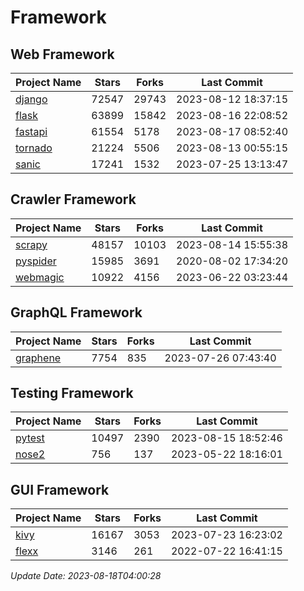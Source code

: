 # Framework

## Web Framework
| Project Name | Stars | Forks | Last Commit |
| ------------ | ----- | ----- | ----------- |
| [django](https://github.com/django/django) | 72547 | 29743 | 2023-08-12 18:37:15 |
| [flask](https://github.com/pallets/flask) | 63899 | 15842 | 2023-08-16 22:08:52 |
| [fastapi](https://github.com/tiangolo/fastapi) | 61554 | 5178 | 2023-08-17 08:52:40 |
| [tornado](https://github.com/tornadoweb/tornado) | 21224 | 5506 | 2023-08-13 00:55:15 |
| [sanic](https://github.com/sanic-org/sanic) | 17241 | 1532 | 2023-07-25 13:13:47 |

## Crawler Framework
| Project Name | Stars | Forks | Last Commit |
| ------------ | ----- | ----- | ----------- |
| [scrapy](https://github.com/scrapy/scrapy) | 48157 | 10103 | 2023-08-14 15:55:38 |
| [pyspider](https://github.com/binux/pyspider) | 15985 | 3691 | 2020-08-02 17:34:20 |
| [webmagic](https://github.com/code4craft/webmagic) | 10922 | 4156 | 2023-06-22 03:23:44 |

## GraphQL Framework
| Project Name | Stars | Forks | Last Commit |
| ------------ | ----- | ----- | ----------- |
| [graphene](https://github.com/graphql-python/graphene) | 7754 | 835 | 2023-07-26 07:43:40 |

## Testing Framework
| Project Name | Stars | Forks | Last Commit |
| ------------ | ----- | ----- | ----------- |
| [pytest](https://github.com/pytest-dev/pytest) | 10497 | 2390 | 2023-08-15 18:52:46 |
| [nose2](https://github.com/nose-devs/nose2) | 756 | 137 | 2023-05-22 18:16:01 |

## GUI Framework
| Project Name | Stars | Forks | Last Commit |
| ------------ | ----- | ----- | ----------- |
| [kivy](https://github.com/kivy/kivy) | 16167 | 3053 | 2023-07-23 16:23:02 |
| [flexx](https://github.com/flexxui/flexx) | 3146 | 261 | 2022-07-22 16:41:15 |

*Update Date: 2023-08-18T04:00:28*